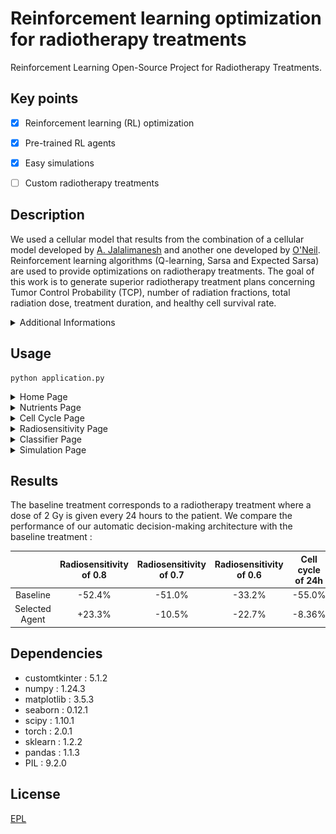 # Reinforcement learning optimization for radiotherapy treatments
Reinforcement Learning Open-Source Project for Radiotherapy Treatments. 



## Key points

- [x] Reinforcement learning (RL) optimization
- [x] Pre-trained RL agents
- [x] Easy simulations
- [ ] Custom radiotherapy treatments 


## Description

We used a cellular model that results from the combination of a cellular model developed by [A. Jalalimanesh](https://www.sciencedirect.com/science/article/abs/pii/S0378475416300878) and another one developed by [O'Neil](https://scholarscompass.vcu.edu/etd/2831/). Reinforcement learning algorithms (Q-learning, Sarsa and Expected Sarsa) are used to provide optimizations on radiotherapy treatments. The goal of this work is to generate superior radiotherapy treatment plans concerning Tumor Control Probability (TCP), number of radiation fractions, total radiation dose, treatment duration, and healthy cell survival rate.

<details>
   <summary>Additional Informations</summary>
   <p>
This open-source project introduces an autonomous decision-making framework designed to evaluate whether adjustments are required in the ongoing radiotherapy treatment. Leveraging advanced machine learning algorithms, it analyzes tumor imaging during the treatment, fostering enhanced precision and effectiveness in radiotherapy procedures.</p>
</details>

## Usage

```anaconda
python application.py
```

<details>
   <summary>Home Page</summary>
   <p><p align="center">
<img src="images/treatment_page.png" border="10"/>
</p></p>
</details>

<details>
   <summary>Nutrients Page</summary>
   <p><p align="center">
<img src="images/nutrients_page.png" border="10"/>
</p></p>
</details>

<details>
   <summary>Cell Cycle Page</summary>
   <p><p align="center">
<img src="images/cell_cycle_page.png" border="10"/>
</p></p>
</details>

<details>
   <summary>Radiosensitivity Page</summary>
   <p><p align="center">
<img src="images/radiosensitivity_page.png" border="10"/>
</p></p>
</details>

<details>
   <summary>Classifier Page</summary>
   <p><p align="center">
<img src="images/classifier_page.png" border="10"/>
</p></p>
</details>

<details>
   <summary>Simulation Page</summary>
   <p><p align="center">
<img src="images/simulation_page.png" border="10"/>
</p></p>
</details>

## Results

The baseline treatment corresponds to a radiotherapy treatment where a dose of 2 Gy is given every 24 hours to the patient. We compare the performance of our automatic decision-making architecture with the baseline treatment :

|                | Radiosensitivity of 0.8 | Radiosensitivity of 0.7 | Radiosensitivity of 0.6 | Cell cycle of 24h | Cell cycle of 20h | Cell cycle of 18h | Cell cycle of 16h |
|:--------------:|:-----------------------:|:-----------------------:|:-----------------------:|:-----------------:|:-----------------:|:-----------------:|:-----------------:|
|    Baseline    |         -52.4\%         |         -51.0\%         |         -33.2\%         |      -55.0\%      |      -62.3\%      |      -59.0\%      |      -50.3\%      |
| Selected Agent |         +23.3\%         |         -10.5\%         |         -22.7\%         |      -8.36\%      |      +26.4\%      |      +8.59\%      |      +8.90\%      |


## Dependencies
- customtkinter : 5.1.2
- numpy         : 1.24.3
- matplotlib    : 3.5.3
- seaborn       : 0.12.1
- scipy         : 1.10.1
- torch         : 2.0.1
- sklearn       : 1.2.2
- pandas        : 1.1.3
- PIL           : 9.2.0

## License

[EPL]()
